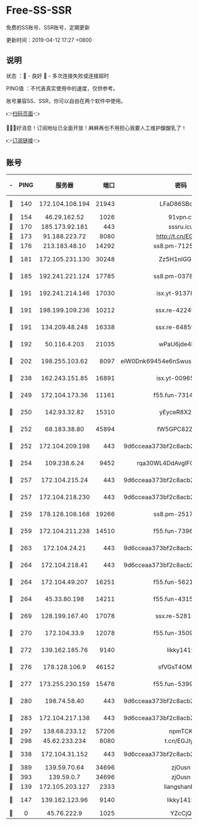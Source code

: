 # Free-SS-SSR

免费的SS账号、SSR账号，定期更新

更新时间：2019-04-12 17:27 +0800

## 说明

状态     ：🙂 - 良好 🙁 - 多次连接失败或连接超时

PING值   ：不代表真实使用中的速度，仅供参考。

账号兼容SS、SSR，你可以自由在两个软件中使用。

👉[扫码页面](https://liesauer.github.io/Free-SS-SSR/)👈

🎉🎉🎉好消息！订阅地址已全面开放！麻麻再也不用担心我要人工维护酸酸乳了！

👉[订阅链接](https://www.liesauer.net/yogurt/subscribe?ACCESS_TOKEN=DAYxR3mMaZAsaqUb)👈

## 账号

|-|PING|服务器|端口|密码|加密方式|区域|
|:----:|:----:|:-----:|-----:|:----:|:----:|:----:|
|🙂|140|172.104.108.194|21943|LFaD86SBq2lY|aes-256-cfb|JP|
|🙂|154|46.29.162.52|1026|91vpn.cf|rc4-md5|RU|
|🙂|170|185.173.92.181|443|sssru.icu|rc4-md5|RU|
|🙂|173|91.188.223.72|8080|http://t.cn/EGJIyrl|rc4-md5|RU|
|🙂|176|213.183.48.10|14292|ss8.pm-71250889|rc4-md5|RU|
|🙂|181|172.105.231.130|30248|Zz5H1nlGGKHx|aes-256-cfb|JP|
|🙂|185|192.241.221.124|17785|ss8.pm-03781993|aes-256-cfb|US|
|🙂|191|192.241.214.146|17030|isx.yt-91378799|aes-256-cfb|US|
|🙂|191|198.199.109.236|10212|ssx.re-42249834|aes-256-cfb|US|
|🙂|191|134.209.48.248|16338|ssx.re-64859691|aes-256-cfb|US|
|🙂|192|50.116.4.203|21035|wPaU6jde4NZT|aes-256-cfb|US|
|🙂|202|198.255.103.62|8097|eIW0Dnk69454e6nSwuspv9DmS201tQ0D|aes-256-cfb|US|
|🙂|238|162.243.151.85|16891|isx.yt-00965280|aes-256-cfb|US|
|🙂|249|172.104.173.36|11161|f55.fun-73141785|aes-256-cfb|SG|
|🙂|250|142.93.32.82|15310|yEyceR8X2EVd|aes-256-cfb|GB|
|🙂|252|68.183.38.80|45894|fW5GPC82Z97G|aes-256-cfb|GB|
|🙂|252|172.104.209.198|443|9d6cceaa373bf2c8acb22e60b6a58be6|aes-256-cfb|US|
|🙂|254|109.238.6.24|9452|rqa30WL4DdAvgIFG6Fs3znzTa|aes-256-cfb|FR|
|🙂|257|172.104.215.24|443|9d6cceaa373bf2c8acb22e60b6a58be6|aes-256-cfb|US|
|🙂|257|172.104.218.230|443|9d6cceaa373bf2c8acb22e60b6a58be6|aes-256-cfb|US|
|🙂|259|178.128.108.168|19266|ss8.pm-25170314|aes-256-cfb|SG|
|🙂|259|172.104.211.238|14510|f55.fun-73968171|aes-256-cfb|US|
|🙂|263|172.104.24.21|443|9d6cceaa373bf2c8acb22e60b6a58be6|aes-256-cfb|US|
|🙂|264|172.104.218.41|443|9d6cceaa373bf2c8acb22e60b6a58be6|aes-256-cfb|US|
|🙂|264|172.104.49.207|16251|f55.fun-56219821|aes-256-cfb|SG|
|🙂|264|45.33.80.198|14211|f55.fun-43151114|aes-256-cfb|US|
|🙂|269|128.199.167.40|17078|ssx.re-52815592|aes-256-cfb|SG|
|🙂|270|172.104.33.9|12078|f55.fun-35097379|aes-256-cfb|SG|
|🙂|272|139.162.185.76|9140|likky1415|aes-256-cfb|DE|
|🙂|276|178.128.106.9|46152|sfVGsT4OMxHC|aes-256-cfb|SG|
|🙂|277|173.255.230.159|15476|f55.fun-53994105|aes-256-cfb|US|
|🙂|280|198.74.58.40|443|9d6cceaa373bf2c8acb22e60b6a58be6|aes-256-cfb|US|
|🙂|283|172.104.217.138|443|9d6cceaa373bf2c8acb22e60b6a58be6|aes-256-cfb|US|
|🙂|297|138.68.233.12|57206|npmTCK|rc4-md5|US|
|🙂|298|45.62.233.234|8080|t.cn/EGJIyrl|rc4-md5|CA|
|🙂|338|172.104.31.152|443|9d6cceaa373bf2c8acb22e60b6a58be6|aes-256-cfb|US|
|🙂|389|139.59.70.64|34696|zjOusn|chacha20|IN|
|🙂|393|139.59.0.7|34696|zjOusn|chacha20|IN|
|🙂|139|172.105.203.127|2333|liangshanbo|chacha20|JP|
|🙂|147|139.162.123.96|9140|likky1415|aes-256-cfb|JP|
|🙁|0|45.76.222.9|1025|YZcCjQ|rc4-md5|JP|
